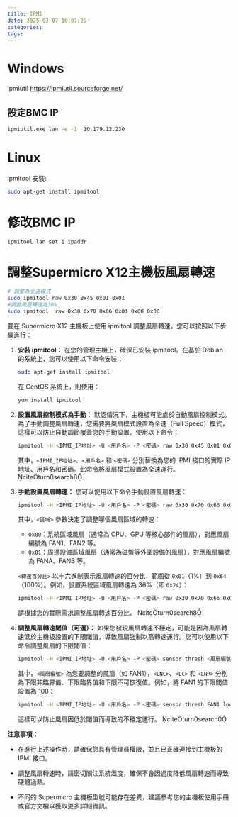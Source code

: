 ```yaml
---
title: IPMI
date: 2025-03-07 10:07:29
categories:
tags:
---
```


# Windows 
ipmiutil
https://ipmiutil.sourceforge.net/

## 設定BMC IP
```bash
ipmiutil.exe lan -e -I  10.179.12.230
```

# Linux 
ipmitool
安裝:
```bash
sudo apt-get install ipmitool
```

# 修改BMC IP
```bash
ipmitool lan set 1 ipaddr
```

# 調整Supermicro X12主機板風扇轉速
```bash
# 調整為全速模式
sudo ipmitool raw 0x30 0x45 0x01 0x01
#調整風扇轉速為30%
sudo ipmitool  raw 0x30 0x70 0x66 0x01 0x00 0x30
```



要在 Supermicro X12 主機板上使用 ipmitool 調整風扇轉速，您可以按照以下步驟進行：

1. **安裝 ipmitool：**
   在您的管理主機上，確保已安裝 ipmitool。在基於 Debian 的系統上，您可以使用以下命令安裝：

   ```bash
   sudo apt-get install ipmitool
   ```


   在 CentOS 系統上，則使用：

   ```bash
   yum install ipmitool
   ```


2. **設置風扇控制模式為手動：**
   默認情況下，主機板可能處於自動風扇控制模式。為了手動調整風扇轉速，您需要將風扇模式設置為全速（Full Speed）模式，這樣可以防止自動調節覆蓋您的手動設置。使用以下命令：

   ```bash
   ipmitool -H <IPMI_IP地址> -U <用戶名> -P <密碼> raw 0x30 0x45 0x01 0x01
   ```


   其中，`<IPMI_IP地址>`、`<用戶名>` 和 `<密碼>` 分別替換為您的 IPMI 接口的實際 IP 地址、用戶名和密碼。此命令將風扇模式設置為全速運行。 citeturn0search8

3. **手動設置風扇轉速：**
   您可以使用以下命令手動設置風扇轉速：

   ```bash
   ipmitool -H <IPMI_IP地址> -U <用戶名> -P <密碼> raw 0x30 0x70 0x66 0x01 <區域> <轉速百分比>
   ```


   其中，`<區域>` 參數決定了調整哪個風扇區域的轉速：

   - `0x00`：系統區域風扇（通常為 CPU、GPU 等核心部件的風扇），對應風扇編號為 FAN1、FAN2 等。
   - `0x01`：周邊設備區域風扇（通常為磁盤等外圍設備的風扇），對應風扇編號為 FANA、FANB 等。

   `<轉速百分比>` 以十六進制表示風扇轉速的百分比，範圍從 `0x01`（1%）到 `0x64`（100%）。例如，設置系統區域風扇轉速為 36%（即 `0x24`）：

   ```bash
   ipmitool -H <IPMI_IP地址> -U <用戶名> -P <密碼> raw 0x30 0x70 0x66 0x01 0x00 0x24
   ```


   請根據您的實際需求調整風扇轉速百分比。 citeturn0search8

4. **調整風扇轉速閾值（可選）：**
   如果您發現風扇轉速不穩定，可能是因為風扇轉速低於主機板設置的下限閾值，導致風扇強制以高轉速運行。您可以使用以下命令調整風扇的下限閾值：

   ```bash
   ipmitool -H <IPMI_IP地址> -U <用戶名> -P <密碼> sensor thresh <風扇編號> lower <LNC> <LC> <LNR>
   ```


   其中，`<風扇編號>` 為您要調整的風扇（如 FAN1），`<LNC>`、`<LC>` 和 `<LNR>` 分別為下限非臨界值、下限臨界值和下限不可恢復值。例如，將 FAN1 的下限閾值設置為 100：

   ```bash
   ipmitool -H <IPMI_IP地址> -U <用戶名> -P <密碼> sensor thresh FAN1 lower 100 100 100
   ```


   這樣可以防止風扇因低於閾值而導致的不穩定運行。 citeturn0search0

**注意事項：**

- 在進行上述操作時，請確保您具有管理員權限，並且已正確連接到主機板的 IPMI 接口。

- 調整風扇轉速時，請密切關注系統溫度，確保不會因過度降低風扇轉速而導致硬體過熱。

- 不同的 Supermicro 主機板型號可能存在差異，建議參考您的主機板使用手冊或官方文檔以獲取更多詳細資訊。 